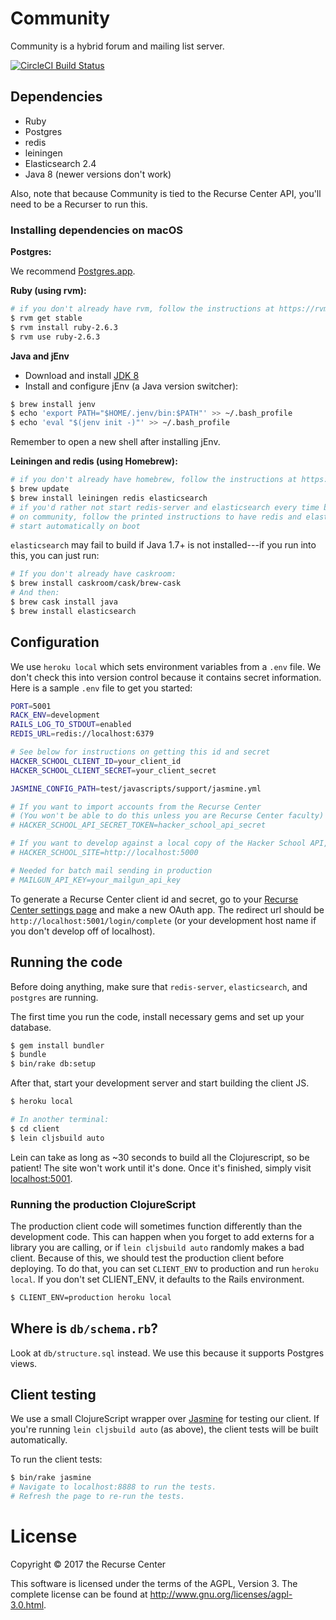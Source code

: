 # Community

Community is a hybrid forum and mailing list server.

[![CircleCI Build Status](https://circleci.com/gh/recursecenter/community.png?circle-token=b21bc07728805b01ea238d0585f7de34dd3b23c3)](https://circleci.com/gh/recursecenter/community)

## Dependencies

- Ruby
- Postgres
- redis
- leiningen
- Elasticsearch 2.4
- Java 8 (newer versions don't work)

Also, note that because Community is tied to the Recurse Center API, you'll need to be a Recurser to run this.

### Installing dependencies on macOS

**Postgres:**

We recommend [Postgres.app](http://postgresapp.com/).

**Ruby (using rvm):**

```sh
# if you don't already have rvm, follow the instructions at https://rvm.io
$ rvm get stable
$ rvm install ruby-2.6.3
$ rvm use ruby-2.6.3
```

**Java and jEnv**

- Download and install [JDK 8](https://www.oracle.com/technetwork/java/javase/downloads/java-archive-javase8-2177648.html)
- Install and configure jEnv (a Java version switcher):

```sh
$ brew install jenv
$ echo 'export PATH="$HOME/.jenv/bin:$PATH"' >> ~/.bash_profile
$ echo 'eval "$(jenv init -)"' >> ~/.bash_profile
```

Remember to open a new shell after installing jEnv.

**Leiningen and redis (using Homebrew):**

```sh
# if you don't already have homebrew, follow the instructions at https://brew.sh
$ brew update
$ brew install leiningen redis elasticsearch
# if you'd rather not start redis-server and elasticsearch every time before hacking
# on community, follow the printed instructions to have redis and elasticsearch
# start automatically on boot
```

`elasticsearch` may fail to build if Java 1.7+ is not installed---if you run into this, you can just run:

```sh
# If you don't already have caskroom:
$ brew install caskroom/cask/brew-cask
# And then:
$ brew cask install java
$ brew install elasticsearch
```

## Configuration

We use `heroku local` which sets environment variables from a `.env` file. We don't
check this into version control because it contains secret information. Here is
a sample `.env` file to get you started:

```sh
PORT=5001
RACK_ENV=development
RAILS_LOG_TO_STDOUT=enabled
REDIS_URL=redis://localhost:6379

# See below for instructions on getting this id and secret
HACKER_SCHOOL_CLIENT_ID=your_client_id
HACKER_SCHOOL_CLIENT_SECRET=your_client_secret

JASMINE_CONFIG_PATH=test/javascripts/support/jasmine.yml

# If you want to import accounts from the Recurse Center
# (You won't be able to do this unless you are Recurse Center faculty)
# HACKER_SCHOOL_API_SECRET_TOKEN=hacker_school_api_secret

# If you want to develop against a local copy of the Hacker School API, add:
# HACKER_SCHOOL_SITE=http://localhost:5000

# Needed for batch mail sending in production
# MAILGUN_API_KEY=your_mailgun_api_key
```

To generate a Recurse Center client id and secret, go to your [Recurse Center settings page](https://www.recurse.com/settings) and make a new OAuth app. The redirect url should be `http://localhost:5001/login/complete` (or your development host name if you don't develop off of localhost).

## Running the code

Before doing anything, make sure that `redis-server`, `elasticsearch`, and `postgres` are running.

The first time you run the code, install necessary gems and set up your database.

```sh
$ gem install bundler
$ bundle
$ bin/rake db:setup
```

After that, start your development server and start building the client JS.

```sh
$ heroku local

# In another terminal:
$ cd client
$ lein cljsbuild auto
```

Lein can take as long as ~30 seconds to build all the Clojurescript, so be patient! The site won't work until it's done. Once it's finished, simply visit [localhost:5001](http://localhost:5001/).

### Running the production ClojureScript

The production client code will sometimes function differently than the development code. This can happen when you forget to add externs for a library you are calling, or if `lein cljsbuild auto` randomly makes a bad client. Because of this, we should test the production client before deploying. To do that, you can set `CLIENT_ENV` to production and run `heroku local`. If you don't set CLIENT_ENV, it defaults to the Rails environment.

```sh
$ CLIENT_ENV=production heroku local
```

## Where is `db/schema.rb`?

Look at `db/structure.sql` instead. We use this because it supports Postgres views.

## Client testing

We use a small ClojureScript wrapper over [Jasmine](http://jasmine.github.io/2.0/introduction.html) for testing our client. If you're running `lein cljsbuild auto` (as above), the client tests will be built automatically.

To run the client tests:

```sh
$ bin/rake jasmine
# Navigate to localhost:8888 to run the tests.
# Refresh the page to re-run the tests.
```

# License

Copyright © 2017 the Recurse Center

This software is licensed under the terms of the AGPL, Version 3. The complete license can be found at http://www.gnu.org/licenses/agpl-3.0.html.
